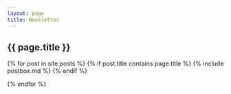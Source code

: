 ```yaml
---
layout: page
title: Newsletter
---
```


<!-- <div id="archives">
{% for tag in site.tags %}
    {% capture tag_name %}{{ tag | first }}{% endcapture %}
    <p></p>
    <a href="{{ site.baseurl }}/tag/{{tag_name| slugify}}"  class="tag-head">{{ tag_name }}
{% endfor %}


<!-- Begin List Posts
================================================== -->


<section class="recent-posts">
<div class="section-title mt-2">
    <h2>{{ page.title }}</h2>
</div>
<div class="row listrecent">

{% for post in site.posts %}
{% if post.title contains page.title %}
    {% include postbox.md %}
{% endif %}    

{% endfor %}

</div>
</section>
